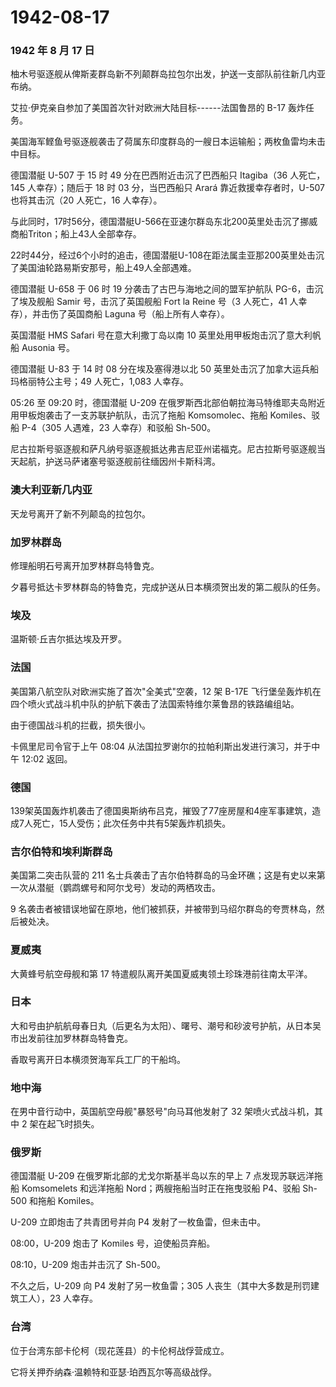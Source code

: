 # 1942-08-17

### 1942 年 8 月 17 日

柚木号驱逐舰从俾斯麦群岛新不列颠群岛拉包尔出发，护送一支部队前往新几内亚布纳。

艾拉·伊克亲自参加了美国首次针对欧洲大陆目标------法国鲁昂的 B-17
轰炸任务。

美国海军鲣鱼号驱逐舰袭击了荷属东印度群岛的一艘日本运输船；两枚鱼雷均未击中目标。

德国潜艇 U-507 于 15 时 49 分在巴西附近击沉了巴西船只 Itagiba（36
人死亡，145 人幸存）；随后于 18 时 03 分，当巴西船只 Arará
靠近救援幸存者时，U-507 也将其击沉（20 人死亡，16 人幸存）。

与此同时，17时56分，德国潜艇U-566在亚速尔群岛东北200英里处击沉了挪威商船Triton；船上43人全部幸存。

22时44分，经过6个小时的追击，德国潜艇U-108在距法属圭亚那200英里处击沉了美国油轮路易斯安那号，船上49人全部遇难。

德国潜艇 U-658 于 06 时 19 分袭击了古巴与海地之间的盟军护航队
PG-6，击沉了埃及舰船 Samir 号，击沉了英国舰船 Fort la Reine 号（3
人死亡，41 人幸存），并击伤了英国商船 Laguna 号（船上所有人幸存）。

英国潜艇 HMS Safari 号在意大利撒丁岛以南 10
英里处用甲板炮击沉了意大利帆船 Ausonia 号。

德国潜艇 U-83 于 14 时 08 分在埃及塞得港以北 50
英里处击沉了加拿大运兵船玛格丽特公主号；49 人死亡，1,083 人幸存。

05:26 至 09:20 时，德国潜艇 U-209
在俄罗斯西北部伯朝拉海马特维耶夫岛附近用甲板炮袭击了一支苏联护航队，击沉了拖船
Komsomolec、拖船 Komiles、驳船 P-4（305 人遇难，23 人幸存）和驳船
Sh-500。

尼古拉斯号驱逐舰和萨凡纳号驱逐舰抵达弗吉尼亚州诺福克。尼古拉斯号驱逐舰当天起航，护送马萨诸塞号驱逐舰前往缅因州卡斯科湾。

### 澳大利亚新几内亚

天龙号离开了新不列颠岛的拉包尔。

### 加罗林群岛

修理船明石号离开加罗林群岛特鲁克。

夕暮号抵达卡罗林群岛的特鲁克，完成护送从日本横须贺出发的第二舰队的任务。

### 埃及

温斯顿·丘吉尔抵达埃及开罗。

### 法国

美国第八航空队对欧洲实施了首次"全美式"空袭，12 架 B-17E
飞行堡垒轰炸机在四个喷火式战斗机中队的护航下袭击了法国索特维尔莱鲁昂的铁路编组站。

由于德国战斗机的拦截，损失很小。

卡佩里尼司令官于上午 08:04
从法国拉罗谢尔的拉帕利斯出发进行演习，并于中午 12:02 返回。

### 德国

139架英国轰炸机袭击了德国奥斯纳布吕克，摧毁了77座房屋和4座军事建筑，造成7人死亡，15人受伤；此次任务中共有5架轰炸机损失。

### 吉尔伯特和埃利斯群岛

美国第二突击队营的 211
名士兵袭击了吉尔伯特群岛的马金环礁；这是有史以来第一次从潜艇（鹦鹉螺号和阿尔戈号）发动的两栖攻击。

9
名袭击者被错误地留在原地，他们被抓获，并被带到马绍尔群岛的夸贾林岛，然后被处决。

### 夏威夷

大黄蜂号航空母舰和第 17 特遣舰队离开美国夏威夷领土珍珠港前往南太平洋。

### 日本

大和号由护航航母春日丸（后更名为太阳）、曙号、潮号和砂波号护航，从日本吴市出发前往加罗林群岛特鲁克。

香取号离开日本横须贺海军兵工厂的干船坞。

### 地中海

在男中音行动中，英国航空母舰"暴怒号"向马耳他发射了 32
架喷火式战斗机，其中 2 架在起飞时损失。

### 俄罗斯

德国潜艇 U-209 在俄罗斯北部的尤戈尔斯基半岛以东的早上 7
点发现苏联远洋拖船 Komsomelets 和远洋拖船 Nord；两艘拖船当时正在拖曳驳船
P4、驳船 Sh-500 和拖船 Komiles。

U-209 立即炮击了共青团号并向 P4 发射了一枚鱼雷，但未击中。

08:00，U-209 炮击了 Komiles 号，迫使船员弃船。

08:10，U-209 炮击并击沉了 Sh-500。

不久之后，U-209 向 P4 发射了另一枚鱼雷；305
人丧生（其中大多数是刑罚建筑工人），23 人幸存。

### 台湾

位于台湾东部卡伦柯（现花莲县）的卡伦柯战俘营成立。

它将关押乔纳森·温赖特和亚瑟·珀西瓦尔等高级战俘。